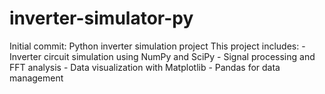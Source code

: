 # inverter-simulator-py
Initial commit: Python inverter simulation project  This project includes: - Inverter circuit simulation using NumPy and SciPy - Signal processing and FFT analysis - Data visualization with Matplotlib - Pandas for data management
